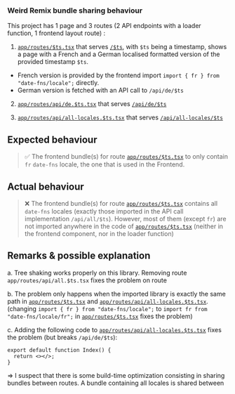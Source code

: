 ### Weird Remix bundle sharing behaviour

This project has 1 page and 3 routes (2 API endpoints with a loader function, 1 frontend layout route) :

1. [`app/routes/$ts.tsx`](./app/routes/%24q.tsx) that serves [`/$ts`](https://weird-remix-bundles-production.up.railway.app/1700000000000), with `$ts` being a timestamp, shows a page with a French and a German localised formatted version of the provided timestamp `$ts`.

- French version is provided by the frontend import `import { fr } from "date-fns/locale";` directly.
- German version is fetched with an API call to `/api/de/$ts`

2. [`app/routes/api/de.$ts.tsx`](./app/routes/api/de.%24ts.tsx) that serves [`/api/de/$ts`](https://weird-remix-bundles-production.up.railway.app/api/de/1700000000000)

3. [`app/routes/api/all-locales.$ts.tsx`](./app/routes/api/all-locales.%24ts.tsx) that serves [`/api/all-locales/$ts`](https://weird-remix-bundles-production.up.railway.app/api/all-locales/1700000000000)

## Expected behaviour

> ✅ The frontend bundle(s) for route [`app/routes/$ts.tsx`](./app/routes/%24ts.tsx) to only contain `fr` `date-fns` locale, the one that is used in the Frontend.

## Actual behaviour

> ❌ The frontend bundle(s) for route [`app/routes/$ts.tsx`](./app/routes/%24ts.tsx) contains all `date-fns` locales (exactly those imported in the API call implementation `/api/all/$ts`). However, most of them (except `fr`) are not imported anywhere in the code of [`app/routes/$ts.tsx`](./app/routes/%24ts.tsx) (neither in the frontend component, nor in the loader function)

## Remarks & possible explanation

a. Tree shaking works properly on this library. Removing route `app/routes/api/all.$ts.tsx` fixes the problem on route

b. The problem only happens when the imported library is exactly the same path in [`app/routes/$ts.tsx`](./app/routes/%24ts.tsx) and [`app/routes/api/all-locales.$ts.tsx`](./app/routes/api/all-locales.%24ts.tsx). (changing `import { fr } from "date-fns/locale";` to `import fr from "date-fns/locale/fr";` in [`app/routes/$ts.tsx`](./app/routes/%24ts.tsx) fixes the problem)

c. Adding the following code to [`app/routes/api/all-locales.$ts.tsx`](./app/routes/api/all-locales.%24ts.tsx) fixes the problem (but breaks `/api/de/$ts`):

```
export default function Index() {
  return <></>;
}
```

=> I suspect that there is some build-time optimization consisting in sharing bundles between routes. A bundle containing all locales is shared between
